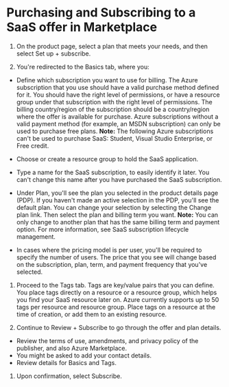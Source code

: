 # Purchasing and Subscribing to a SaaS offer in Marketplace

1. On the product page, select a plan that meets your needs, and then select Set up + subscribe.

1. You're redirected to the Basics tab, where you:

- Define which subscription you want to use for billing. The Azure subscription that you use should have a valid purchase method defined for it. You should have the right level of permissions, or have a resource group under that subscription with the right level of permissions. The billing country/region of the subscription should be a country/region where the offer is available for purchase. Azure subscriptions without a valid payment method (for example, an MSDN subscription) can only be used to purchase free plans.
 **Note:** The following Azure subscriptions can't be used to purchase SaaS: Student, Visual Studio Enterprise, or Free credit.

- Choose or create a resource group to hold the SaaS application.
- Type a name for the SaaS subscription, to easily identify it later. You can't change this name after you have purchased the SaaS subscription.
- Under Plan, you'll see the plan you selected in the product details page (PDP). If you haven't made an active selection in the PDP, you'll see the default plan. You can change your selection by selecting the Change plan link. Then select the plan and billing term you want.
 **Note:** You can only change to another plan that has the same billing term and payment option. For more information, see SaaS subscription lifecycle management.

- In cases where the pricing model is per user, you'll be required to specify the number of users. The price that you see will change based on the subscription, plan, term, and payment frequency that you've selected.
1. Proceed to the Tags tab. Tags are key/value pairs that you can define. You place tags directly on a resource or a resource group, which helps you find your SaaS resource later on. Azure currently supports up to 50 tags per resource and resource group. Place tags on a resource at the time of creation, or add them to an existing resource.

1. Continue to Review + Subscribe to go through the offer and plan details.

- Review the terms of use, amendments, and privacy policy of the publisher, and also Azure Marketplace.
- You might be asked to add your contact details.
- Review details for Basics and Tags.
1. Upon confirmation, select Subscribe.
